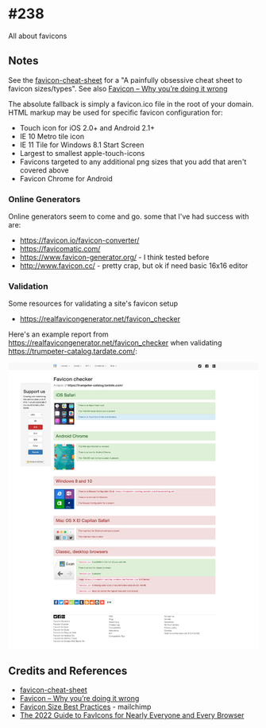 # #238

All about favicons

## Notes

See the [favicon-cheat-sheet](https://github.com/audreyr/favicon-cheat-sheet)
for a "A painfully obsessive cheat sheet to favicon sizes/types".
See also [Favicon – Why you’re doing it wrong](https://realfavicongenerator.net/blog/favicon-why-youre-doing-it-wrong/)

The absolute fallback is simply a favicon.ico file in the root of your domain.
HTML markup may be used for specific favicon configuration for:

* Touch icon for iOS 2.0+ and Android 2.1+
* IE 10 Metro tile icon
* IE 11 Tile for Windows 8.1 Start Screen
* Largest to smallest apple-touch-icons
* Favicons targeted to any additional png sizes that you add that aren't covered above
* Favicon Chrome for Android

### Online Generators

Online generators seem to come and go. some that I've had success with are:

* <https://favicon.io/favicon-converter/>
* <https://favicomatic.com/>
* <https://www.favicon-generator.org/> - I think tested before
* <http://www.favicon.cc/> - pretty crap, but ok if need basic 16x16 editor

### Validation

Some resources for validating a site's favicon setup

* <https://realfavicongenerator.net/favicon_checker>

Here's an example report from <https://realfavicongenerator.net/favicon_checker> when validating
<https://trumpeter-catalog.tardate.com/>:

![favicon_validation_example](./assets/favicon_validation_example.png)

## Credits and References

* [favicon-cheat-sheet](https://github.com/audreyr/favicon-cheat-sheet)
* [Favicon – Why you’re doing it wrong](https://realfavicongenerator.net/blog/favicon-why-youre-doing-it-wrong/)
* [Favicon Size Best Practices](https://mailchimp.com/en-gb/resources/favicon-size/) - mailchimp
* [The 2022 Guide to FavIcons for Nearly Everyone and Every Browser](https://www.emergeinteractive.com/insights/detail/the-essentials-of-favicons/)
